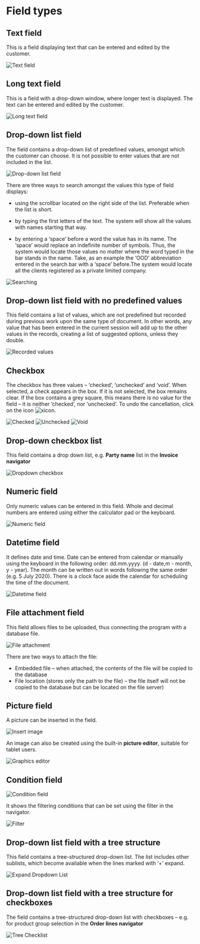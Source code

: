 # Field types
## Text field

This is a field displaying text that can be entered and edited by the customer.

![Text field](pictures/text-field.png)  

## Long text field
This is a field with a drop-down window, where longer text is displayed. The text can be entered and edited by the customer. 
 
![Long text field](pictures/longtext-field.png)

## Drop-down list field
The field contains a drop-down list of predefined values, amongst which the customer can choose. It is not possible to enter values that are not included in the list.

![Drop-down list field](pictures/ddlist-field1.png)  

There are three ways to search amongst the values this type of field displays:

- using the scrollbar located on the right side of the list. Preferable when the list is short.

- by typing the first letters of the text. The system will show all the values with names starting that way.  

- by entering a ‘space’ before a word the value has in its name. The ‘space’ would replace an indefinite number of symbols. Thus, the system would locate those values no matter where the word typed in the bar stands in the name. Take, as an example the ‘OOD’ abbreviation entered in the search bar with a ‘space’ before.The system would locate all the clients registered as a private limited company. 

![Searching](pictures/searching-values.png) 

## <b>Drop-down list field with no predefined values</b>
This field contains a list of values, which are not predefined but recorded during previous work upon the same type of document. In other words, any value that has been entered in the current session will add up to the other values in the records, creating a list of suggested options, unless they double. 

![Recorded values](pictures/recorded-values.png)

## Checkbox
The checkbox has three values – ‘checked’, ‘unchecked’ and ‘void’. When selected, a check appears in the box. If it is not selected, the box remains clear. If the box contains a grey square, this means there is no value for the field – it is neither ‘checked’, nor ‘unchecked’. To undo the cancellation, click on the icon ![xicon](pictures/xicon.png).
   
![Checked](pictures/checked.png) ![Unchecked](pictures/unchecked.png)
![Void](pictures/void.png)

## Drop-down checkbox list
This field contains a drop down list, е.g. <b>Party name</b> list in the <b>Invoice navigator</b>

![Dropdown checkbox](pictures/dd-clist.png)

## Numeric field
Only numeric values can be entered in this field. Whole and decimal numbers are entered using either the calculator pad or the keyboard. 

![Numeric field](pictures/num-field.png)  

## Datetime field

It defines date and time.
Date can be entered from calendar or manually using the keyboard in the following order: dd.mm.yyyy. (d - date,m - month, y - year). The month can be written out in words following the same order (e.g. 5 July 2020). There is a clock face aside the calendar for scheduling the time of the document.

![Datetime field](pictures/datetime-field.png)  

## File attachment field

This field allows files to be uploaded, thus connecting the program with a database file.

![File attachment](pictures/file-attachment.png)
 
There are two ways to attach the file:
- Embedded file – when attached, the contents of the file will be copied to the database
- File location (stores only the path to the file) – the file itself will not be copied to the database but can be located on the file server)

## Picture field
A picture can be inserted in the field.

![Insert image](pictures/insert-image.png)
 
An image can also be created using the built-in <b>picture editor</b>, suitable for tablet users.

![Graphics editor](pictures/graph-edit.png)

## Condition field

![Condition field](pictures/filter-condition.png)

It shows the filtering conditions that can be set using the filter in the navigator. 

![Filter](pictures/filter.png)

## Drop-down list field with a tree structure
This field contains a tree-structured drop-down list. The list includes other sublists, which become available when the lines marked with ‘+’ expand.

![Expand Dropdown List](pictures/expand-ddlist.png) 

## Drop-down list field with a tree structure for checkboxes

The field contains a tree-structured drop-down list with checkboxes – e.g. for product group selection in the <b>Order lines navigator</b>

![Tree Checklist](pictures/tree-checklist.png)
